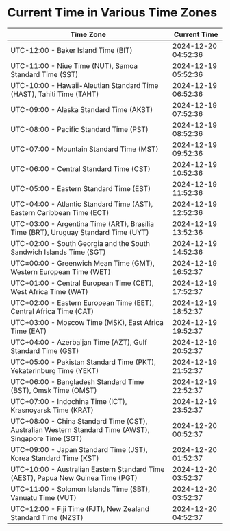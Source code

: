 # Current Time in Various Time Zones

| Time Zone | Current Time |
|-----------|--------------|
| UTC-12:00 - Baker Island Time (BIT) | 2024-12-20 04:52:36 |
| UTC-11:00 - Niue Time (NUT), Samoa Standard Time (SST) | 2024-12-19 05:52:36 |
| UTC-10:00 - Hawaii-Aleutian Standard Time (HAST), Tahiti Time (TAHT) | 2024-12-19 06:52:36 |
| UTC-09:00 - Alaska Standard Time (AKST) | 2024-12-19 07:52:36 |
| UTC-08:00 - Pacific Standard Time (PST) | 2024-12-19 08:52:36 |
| UTC-07:00 - Mountain Standard Time (MST) | 2024-12-19 09:52:36 |
| UTC-06:00 - Central Standard Time (CST) | 2024-12-19 10:52:36 |
| UTC-05:00 - Eastern Standard Time (EST) | 2024-12-19 11:52:36 |
| UTC-04:00 - Atlantic Standard Time (AST), Eastern Caribbean Time (ECT) | 2024-12-19 12:52:36 |
| UTC-03:00 - Argentina Time (ART), Brasília Time (BRT), Uruguay Standard Time (UYT) | 2024-12-19 13:52:36 |
| UTC-02:00 - South Georgia and the South Sandwich Islands Time (SGT) | 2024-12-19 14:52:36 |
| UTC±00:00 - Greenwich Mean Time (GMT), Western European Time (WET) | 2024-12-19 16:52:37 |
| UTC+01:00 - Central European Time (CET), West Africa Time (WAT) | 2024-12-19 17:52:37 |
| UTC+02:00 - Eastern European Time (EET), Central Africa Time (CAT) | 2024-12-19 18:52:37 |
| UTC+03:00 - Moscow Time (MSK), East Africa Time (EAT) | 2024-12-19 19:52:37 |
| UTC+04:00 - Azerbaijan Time (AZT), Gulf Standard Time (GST) | 2024-12-19 20:52:37 |
| UTC+05:00 - Pakistan Standard Time (PKT), Yekaterinburg Time (YEKT) | 2024-12-19 21:52:37 |
| UTC+06:00 - Bangladesh Standard Time (BST), Omsk Time (OMST) | 2024-12-19 22:52:37 |
| UTC+07:00 - Indochina Time (ICT), Krasnoyarsk Time (KRAT) | 2024-12-19 23:52:37 |
| UTC+08:00 - China Standard Time (CST), Australian Western Standard Time (AWST), Singapore Time (SGT) | 2024-12-20 00:52:37 |
| UTC+09:00 - Japan Standard Time (JST), Korea Standard Time (KST) | 2024-12-20 01:52:37 |
| UTC+10:00 - Australian Eastern Standard Time (AEST), Papua New Guinea Time (PGT) | 2024-12-20 03:52:37 |
| UTC+11:00 - Solomon Islands Time (SBT), Vanuatu Time (VUT) | 2024-12-20 03:52:37 |
| UTC+12:00 - Fiji Time (FJT), New Zealand Standard Time (NZST) | 2024-12-20 04:52:37 |
